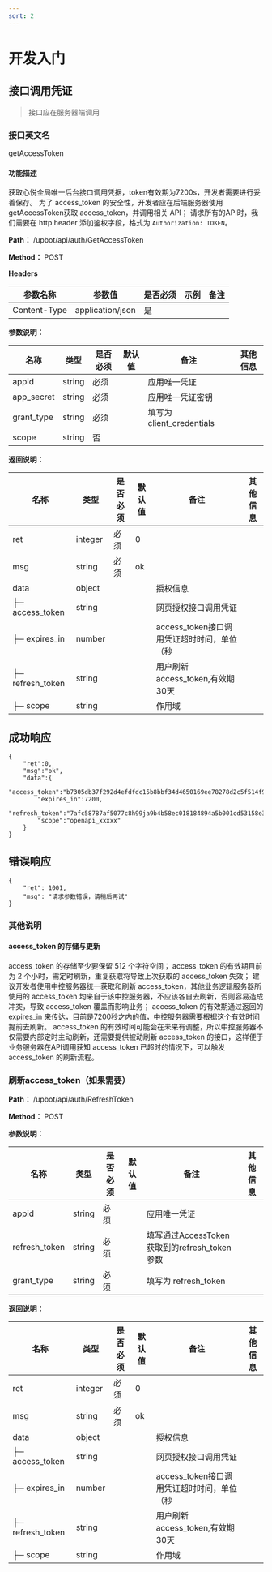 ```yaml
---
sort: 2
---
```


# 开发入门

## 接口调用凭证
>接口应在服务器端调用

### 接口英文名
getAccessToken

#### 功能描述

获取心悦全局唯一后台接口调用凭据，token有效期为7200s，开发者需要进行妥善保存。
为了 access_token 的安全性，开发者应在后端服务器使用getAccessToken获取 access_token，并调用相关 API；
请求所有的API时，我们需要在 http header 添加鉴权字段，格式为 `Authorization: TOKEN`。

**Path：** /upbot/api/auth/GetAccessToken

**Method：** POST

**Headers**

| 参数名称          | 参数值              | 是否必须 | 示例 | 备注 |
|---------------|------------------|------|----|----|
| Content-Type  | application/json | 是    |    |    |

**参数说明：**

| 名称         | 类型     | 是否必须 | 默认值 | 备注                     | 其他信息         |
|------------|--------|------|-----|------------------------|--------------|
| appid      | string | 必须   |     | 应用唯一凭证                |  |
| app_secret | string | 必须   |     | 应用唯一凭证密钥             |          |
| grant_type | string | 必须   |     | 填写为 client_credentials |              |
| scope | string | 否   |     |  |              |

**返回说明：**

| 名称                | 类型      | 是否必须 | 默认值 | 备注                          | 其他信息                    |
|-------------------|---------|------|-----|-----------------------------|-------------------------|
| ret               | integer | 必须   | 0   |                             |                         |
| msg               | string  | 必须   | ok  |                             |                         |
| data         | object  |      |     | 授权信息                        |                         |
| ├─ access_token   | string  |      |     | 网页授权接口调用凭证                  |                         |
| ├─ expires_in     | number  |      |     | access_token接口调用凭证超时时间，单位（秒 |                         |
| ├─ refresh_token  | string  |      |     | 用户刷新access_token,有效期30天     |                         |
| ├─ scope          | string  |      |     | 作用域                         |  |



## 成功响应
```
{
    "ret":0,
    "msg":"ok",
    "data":{
        "access_token":"b7305db37f292d4efdfdc15b8bbf34d4650169ee78278d2c5f514f90b0e3",
        "expires_in":7200,
        "refresh_token":"7afc58787af5077c8h99ja9b4b58ec018184894a5b001cd53158e3a2c7bd",
        "scope":"openapi_xxxxx"
    }
}
```

## 错误响应
```
{
	"ret": 1001,
	"msg": "请求参数错误，请稍后再试"
}
```


### 其他说明

#### access_token 的存储与更新

access_token 的存储至少要保留 512 个字符空间；
access_token 的有效期目前为 2 个小时，需定时刷新，重复获取将导致上次获取的 access_token 失效；
建议开发者使用中控服务器统一获取和刷新 access_token，其他业务逻辑服务器所使用的 access_token 均来自于该中控服务器，不应该各自去刷新，否则容易造成冲突，导致 access_token 覆盖而影响业务；
access_token 的有效期通过返回的 expires_in 来传达，目前是7200秒之内的值，中控服务器需要根据这个有效时间提前去刷新。
access_token 的有效时间可能会在未来有调整，所以中控服务器不仅需要内部定时主动刷新，还需要提供被动刷新 access_token 的接口，这样便于业务服务器在API调用获知 access_token 已超时的情况下，可以触发 access_token 的刷新流程。


###  刷新access_token（如果需要）

**Path：** /upbot/api/auth/RefreshToken

**Method：** POST

**参数说明：**

| 名称            | 类型     | 是否必须 | 默认值 | 备注                                 | 其他信息        |
|---------------|--------|------|-----|------------------------------------|-------------|
| appid      | string | 必须   |     | 应用唯一凭证                |  |
| refresh_token | string | 必须   |     | 填写通过AccessToken获取到的refresh_token参数 |             |
| grant_type    | string | 必须   |     | 填写为 refresh_token                  |             |

**返回说明：**

| 名称                | 类型      | 是否必须 | 默认值 | 备注                          | 其他信息                    |
|-------------------|---------|------|-----|-----------------------------|-------------------------|
| ret               | integer | 必须   | 0   |                             |                         |
| msg               | string  | 必须   | ok  |                             |                         |
| data         | object  |      |     | 授权信息                        |                         |
| ├─ access_token   | string  |      |     | 网页授权接口调用凭证                  |                         |
| ├─ expires_in     | number  |      |     | access_token接口调用凭证超时时间，单位（秒 |                         |
| ├─ refresh_token  | string  |      |     | 用户刷新access_token,有效期30天     |                         |
| ├─ scope          | string  |      |     | 作用域                         |  |
